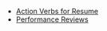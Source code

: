 - [Action Verbs for Resume](https://github.com/mzzr/interview/blob/master/soft_skills/Action-Verbs-for-Resumes.pdf)
- [Performance Reviews](https://www.tinypulse.com/blog/sk-useful-phrases-performance-reviews)
